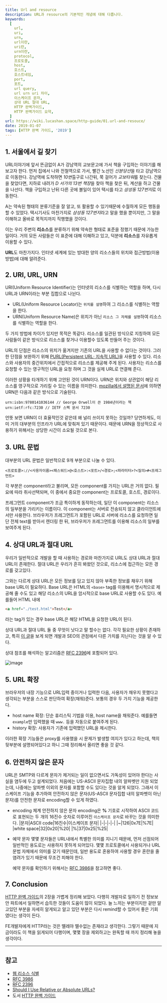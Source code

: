 ```yaml
---
title: Url and resource
description: URL과 resource의 기본적인 개념에 대해 다룹니다.
keywords:
  [
    url,
    uri,
    urn,
    url이란,
    uri란,
    urn이란,
    protocol,
    프로토콜,
    host,
    호스트,
    호스트네임,
    port,
    포트,
    url query,
    url urn uri 차이,
    이스케이프 문자,
    상대 URL 절대 URL,
    HTTP 완벽가이드,
    HTTP 완벽가이드 요약,
  ]
url: https://wiki.lucashan.space/http-guide/01.url-and-resouce/
date: 2019-01-07
tags: [HTTP 완벽 가이드, '2019']
---
```


## 1. 서울에서 길 찾기

URL이야기에 앞서 뜬금없이 A가 강남역의 교보문고에 가서 책을 구입하는 이야기를 해보고자 한다. 먼저 집에서 나와 전철역으로 가서, 빨간 노선인 *신분당선*을 타고 강남역으로 이동한다. 강남역에 도착하면 *10번*출구로 나간뒤, 쭉 걸어가 *교보타워*를 찾는다. 건물을 찾았다면, 지하로 내려가 *D 서가의 13번 책장*을 찾아 책을 찾은 뒤, 계산을 하고 건물을 나선다. 책을 구입하고 난뒤 다른 곳에 볼일이 있어 택시를 타고 *삼성동 127번지*로 이동한다.

A는 약속된 형태의 분류기준을 잘 알고, 또 활용할 수 있기때문에 수월하게 모든 행동을 할 수 있었다. 택시기사도 마찬가지로 *삼성동 127번지*라고 말을 했을 뿐이지만, 그 말을 이해하고 올바로 목적지까지 직행했을 것이다.

이는 우리 주변의 **리소스**를 분류하기 위해 약속한 형태로 표준을 정했기 때문에 가능한 일이다. 거의 모든 사람들은 이 표준에 대해 이해하고 있고, 덕분에 **리소스**를 자유롭게 이용할 수 있다.

**URL**도 마찬가지다. 인터넷 세계에 있는 방대한 양의 리소스들의 위치와 접근방법(이용 방법)에 대해 알려준다.

## 2. URI, URL, URN

URI(Uniform Resource Identifier)는 인터넷의 리소스를 식별하는 역할을 하며, 다시 URL과 URN이라는 부분 집합으로 나뉜다.

- URL(Uniform Resource Locator)는 `위치를 설명`하여 그 리소스를 식별하는 역할을 한다.
- URN(Uniform Resource Name)은 위치가 아닌 `리소스 그 자체를 설명`하여 리소스를 식별하는 역할을 한다.

두 가지 방법에 차이가 있지만 목적은 똑같다. 리소스를 일관된 방식으로 지칭하여 모든 사람들이 같은 방식으로 리소스를 찾거나 이용할수 있도록 만들어 주는 것이다.

URL의 단점은 리소스의 위치가 옮겨지만 기존의 URL을 사용할 수 없다는 것이다. 그러한 단점을 보완하기 위해 [PURL(Persistent URL; 지속적 URL)](http://www.purlz.org/)을 사용할 수 있다. 리소스와 사용자의 중간위치에서 간접적으로 리소스를 제공해 주게 된다. 사용자는 리소스를 요청할 수 있는 영구적인 URL을 요청 하며 그 것을 실제 URL로 연결해 준다.

이러한 상황을 타개하기 위해 고안된 것이 URN이다. URN은 위치와 상관없이 해당 리소스를 영구적으로 가리킬 수 있는 이름을 의미한다. [mozilla에서 설명된 문서](https://developer.mozilla.org/ko/docs/Web/HTTP/Basics_of_HTTP/Identifying_resources_on_the_Web#URNs)에 의하면 URN은 다음과 같은 방식으로 기술된다.

```
urn:isbn:9780141036144 // George Orwell이 쓴 1984년이라는 책
urn:ietf:rfc:7230 // IETF 스펙 문서 7230
```

언뜻 보면 URN이 더 효율적인것 같은데 왜 널리 쓰이지 못하는 것일까? 당연하게도, 이미 거의 대부분의 인프라가 URL에 맞춰져 있기 때문이다. 때문에 URN을 정상적으로 사용하기 위해서는 상당한 시간이 소요될 것으로 본다.

## 3. URL 문법

대부분의 URL 문법은 일반적으로 9개 부분으로 나눌 수 있다.

```
<프로토콜>://<사용자이름><패스워드>@<호스트>:<포트>/<경로>;<파라미터>?<질의>#<프레그먼트>
```

각 부분은 component라고 불리며, 모든 component를 가지는 URL은 거의 없다. 필요에 따라 취사선택되며, 이 중에서 중요한 component는 프로토콜, 호스트, 경로이다.

프레그먼트 component가 조금 특이하게 동작하는데, 일단 이 component는 리소스의 일부분을 가리키는 이름이다. 이 component는 서버로 전송되지 않고 클라이언트에서만 사용한다. 브라우저가 프레그먼트가 포함된 URL로 서버에 리소스를 요청하면 일단 전체 text를 받아서 렌더링 한 뒤, 브라우저가 프레그먼트를 이용해 리소스의 일부를 보여주게 된다.

## 4. 상대 URL과 절대 URL

우리가 일반적으로 개발을 할 때 사용하는 경로와 마찬가지로 URL도 상대 URL과 절대 URL이 존재한다. 절대 URL은 우리가 흔히 봐왔던 것으로, 리소스에 접근하는 모든 경로를 갖고있다.

그와는 다르게 상대 URL은 모든 정보를 담고 있지 않아 부족한 정보를 채우기 위해 base URL이 필요하다. Base URL은 HTML의 `<base>` tag를 이용해서 명시적으로 제공해 줄 수도 있고 해당 리소스의 URL을 암시적으로 base URL로 사용할 수도 있다. 예를들어 HTML 내에

```HTML
<a href="./test.html">Test</a>
```

라는 tag가 있는 경우 base URL은 해당 HTML을 요청한 URL이 된다.

상대 URL과 절대 URL 둘 중 무엇이 낫다고 말 할수는 없다. 각각 필요한 상황이 존재하고, 특히 [이 글](https://moz.com/blog/relative-vs-absolute-urls-whiteboard-friday)을 보게 되면 개발과 SEO의 관점에서 다른 가치를 지닌다는 것을 알 수 있다.

상대 참조를 해석하는 알고리즘은 [RFC 2396](https://www.ietf.org/rfc/rfc2396.txt)에 포함되어 있다.

![image](https://flylib.com/books/1/2/1/html/2/023_files/image002.gif)

## 5. URL 확장

브라우저의 내장 기능으로 URL입력 중이거나 입력한 다음, 사용자가 채우지 못했다고 생각되는 부분을 스스로 판단하여 확장(채워)준다. 보통의 경우 두 가지 기능을 제공한다.

- host name 확장: 단순 휴리스틱 기법을 이용, host name을 채워준다. 예를들면 `example`만 입력했을 때 `www.` 등을 자동으로 붙여주게 된다.
- history 확장: 사용자가 기존에 입력했던 URL을 제시한다.

이러한 확장 기능들은 proxy를 사용했을 시 문제가 발생할 여지가 있다고 하는데, 책의 뒷부분에 설명되어있다고 하니 그때 정리해서 올리면 좋을 것 같다.

## 6. 안전하지 않은 문자

URL은 SMTP와 다르게 문자가 제거되는 일이 없으면서도 가독성이 있어야 한다는 사실을 염두에 두고 설계되었다. 처음에는 US-ASCII 문자집합 내의 알파벳만 지원 되었는데, 나중에는 알파벳 이외의 문자를 포함할 수도 있다는 것을 알게 되었다. 그래서 이스케이프 기능을 추가하여 안전하지 않은 문자(US-ASCII 문자집합 내의 알파벳이 아닌 문자)를 안전한 문자로 encoding할 수 있게 하였다.

- encoding 체계
  안전하지 않은 문자 encoding은 **%** 기호로 시작하여 ASCII 코드로 표현되는 두 개의 16진수 숫자로 이루어진 `이스케이프 문자`로 바꾸는 것을 의미한다.
  |문자|ASCII code|16진수|이스케이프 문자|
  |-|-|-|-|
  |~|126|0x7E|%7E|
  |white space|32|0x20|%20|
  |%|37|0x25|%25|

- 예약 문자
  몇몇 문자들은 URL내에서 특별한 의미를 지니기 때문에, 먼저 선점되어 일반적인 용도로는 사용하지 못하게 되어있다. 몇몇 프로토콜에서 사용되거나 URL 문법 자체에서 의미를 갖기 때문인데, 일반 용도로 혼용하여 사용할 경우 혼란을 줄 염려가 있기 때문에 무조건 피해야 한다.

  예약 문자를 확인하기 위해서는 [RFC 3986](https://tools.ietf.org/html/rfc3986#section-2.2)을 참고하면 좋다.

## 7. Conclusion

[HTTP 완벽 가이드](https://www.kyobobook.co.kr/product/detailViewKor.laf?mallGb=KOR&ejkGb=KOR&barcode=9788966261208)의 2장을 가볍게 정리해 보았다. 다행히 개발자로 일하기 전 정보보안 파트에서 일하면서 습득한 것들이 도움이 많이 되었다. 늘 느끼는 부분이지만 겉만 알고있던 부분을 자세히 알게되고 알고 있던 부분은 다시 remind할 수 있어서 좋은 기회였다는 생각이 든다.

FE개발자에게 HTTP라는 것은 뗄레야 뗄수없는 존재라고 생각한다. 그렇기 때문에 지금이라도 이 책을 읽게되어 다행이며, 몇몇 장을 제외하고는 완독할 때 까지 정리해 놓을 생각이다.

---

<h2 class="reference-title">참고</h2>

- [웹 리소스 식별](https://developer.mozilla.org/ko/docs/Web/HTTP/Basics_of_HTTP/Identifying_resources_on_the_Web#URNs)
- [RFC 3986](https://tools.ietf.org/html/rfc3986#section-2.2)
- [RFC 2396](https://www.ietf.org/rfc/rfc2396.txt)
- [Should I Use Relative or Absolute URLs?](https://moz.com/blog/relative-vs-absolute-urls-whiteboard-friday)
- 도서 [HTTP 완벽 가이드](https://www.kyobobook.co.kr/product/detailViewKor.laf?mallGb=KOR&ejkGb=KOR&barcode=9788966261208)

